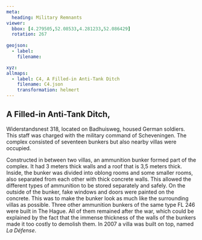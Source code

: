 ```yaml
---
meta:
  heading: Military Remnants
viewer:
  bbox: [4.279505,52.08533,4.281233,52.086429]
  rotation: 267
  
geojson:
  - label:
    filename: 

xyz:
allmaps:
  - label: C4, A Filled-in Anti-Tank Ditch
    filename: C4.json
    transformation: helmert
---
```


## A Filled-in Anti-Tank Ditch,

Widerstandsnest 318, located on Badhuisweg, housed German soldiers. This staff was charged with the military command of Scheveningen. The complex consisted of seventeen bunkers but also nearby villas were occupied. 

Constructed in between two villas, an ammunition bunker formed part of the complex. It had  3 meters thick walls and a roof that is 3,5 meters thick. Inside, the bunker was divided into oblong rooms and some smaller rooms, also separated from each other with thick concrete walls. This allowed the different types of ammunition to be stored separately and safely. On the outside of the bunker, fake windows and doors were painted on the concrete. This was to make the bunker look as much like the surrounding villas as possible. Three other ammunition bunkers of the same type FL 246 were built in The Hague. All of them remained after the war, which could be explained by the fact that the immense thickness of the walls of the bunkers made it too costly to demolish them. In 2007 a villa was built on top, named _La Défense_.